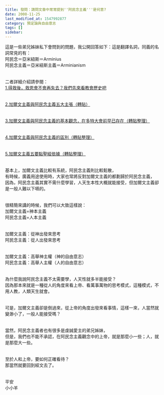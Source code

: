 ```yaml
---
title: 發問：請問文章中常常提到''阿民念主義'''是何意?
date: 2008-11-25
last_modified_at: 1547992877
category: 預定論與自由意志
tags: []
sidebar: 
---
```


<p>這是一些弟兄姊妹私下會問到的問題，我公開回答如下：<!--more-->這是翻譯名詞，同義的名詞常見的有：<br/>阿民念＝亞米紐斯＝Arminius<br/>阿民念主義＝亞米紐斯主義＝Arminianism<br/><br/> <br/>二者詳細介紹請參閱：<br/><a href="/posts/269191364">1.得救後，救恩會不會再失去？我們先來看教會歷史吧 </a><br/><br/> <br/><a href="/posts/269191368">2.加爾文主義與阿民念主義五大主張（轉貼）</a><br/><br/> <br/><a href="/posts/269191372">3.加爾文主義與阿民念主義的基本觀念，在多特大會前早已存在（轉貼整理） </a><br/><br/> <br/><a href="/posts/269191376">4.加爾文主義與阿民念主義的區別（轉貼整理）</a><br/><br/> <br/><a href="/posts/269191384">5.加爾文主義五要點聖經依據（轉貼整理）</a><br/><br/><br/>基本上，加爾文主義比較有系統，阿民念主義則比較鬆散，<br/>有時候，廣義用途使用時，大家也常將反對加爾文主義的都劃歸於阿民念主義，<br/>因為，阿民念主義其實不需什麼學習，人天生本性大概就能接受，但加爾文主義卻是一般人難以下嚥的。<br/><br/><br/>很精簡來講的時候，我們可以大致這樣說：<br/>加爾文主義=神本主義<br/>阿民念主義=人本主義<br/><br/><br/>加爾文主義：從神出發來思考<br/>阿民念主義：從人出發來思考<br/><br/><br/>加爾文主義：高舉神主權（神的自由意志）<br/>阿民念主義：高舉人主權（人的自由意志）<br/><br/><br/>為什麼我說阿民念主義不太需要學，人天性就多半能接受？<br/>因為那本來就是一種從人的角度來看上帝、看萬事萬物的思考模式，這種模式，不用人教，人類天生就會。<br/><br/><br/>可是，加爾文主義卻是倒過來，從上帝的角度出發來看事情，這樣一來，人當然就變渺小了，一般人能接受嗎？<br/><br/><br/>當然，阿民念主義者也有很多是虔誠愛主的弟兄姊妹，<br/>但是，我們也不能不承認，在阿民念主義觀念中的上帝，就是那麼小一些；人，就是那麼大一些。<br/> <br/><br/>至於人和上帝，要如何正確看待？<br/>那當然就要回到經文去了。<br/><br/><br/>平安<br/>小小羊<br/>
</p>